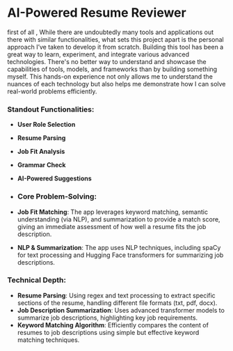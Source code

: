 # AI-Powered Resume Reviewer

first of all , While there are undoubtedly many tools and applications out there with similar functionalities, what sets this project apart is the personal approach I’ve taken to develop it from scratch. Building this tool has been a great way to learn, experiment, and integrate various advanced technologies. There's no better way to understand and showcase the capabilities of tools, models, and frameworks than by building something myself. This hands-on experience not only allows me to understand the nuances of each technology but also helps me demonstrate how I can solve real-world problems efficiently.


### Standout Functionalities:
- **User Role Selection**
- **Resume Parsing**
- **Job Fit Analysis**
- **Grammar Check**
- **AI-Powered Suggestions**

- ### Core Problem-Solving:
- **Job Fit Matching**: The app leverages keyword matching, semantic understanding (via NLP), and summarization to provide a match score, giving an immediate assessment of how well a resume fits the job description.
- **NLP & Summarization**: The app uses NLP techniques, including spaCy for text processing and Hugging Face transformers for summarizing job descriptions.

### Technical Depth:
- **Resume Parsing**: Using regex and text processing to extract specific sections of the resume, handling different file formats (txt, pdf, docx).
- **Job Description Summarization**: Uses advanced transformer models to summarize job descriptions, highlighting key job requirements.
- **Keyword Matching Algorithm**: Efficiently compares the content of resumes to job descriptions using simple but effective keyword matching techniques.
